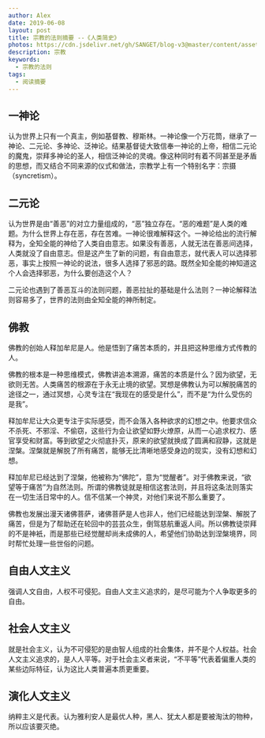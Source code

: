 ```yaml
---
author: Alex
date: 2019-06-08
layout: post
title: 宗教的法则摘要 --《人类简史》
photos: https://cdn.jsdelivr.net/gh/SANGET/blog-v3@master/content/assets/images/other/religion.jpg
description: 宗教
keywords: 
  - 宗教的法则
tags: 
  - 阅读摘要
---
```


## 一神论

认为世界上只有一个真主，例如基督教、穆斯林。一神论像一个万花筒，继承了一神论、二元论、多神论、泛神论。结果基督徒大致信奉一神论的上帝，相信二元论的魔鬼，崇拜多神论的圣人，相信泛神论的灵魂。像这种同时有着不同甚至是矛盾的思想，而又结合不同来源的仪式和做法，宗教学上有一个特别名字：宗摄（syncretism）。

## 二元论

认为世界是由“善恶”的对立力量组成的，“恶”独立存在。“恶的难题”是人类的难题。为什么世界上存在恶，存在苦难。一神论很难解释这个。一神论给出的流行解释为，全知全能的神给了人类自由意志。如果没有善恶，人就无法在善恶间选择，人类就没了自由意志。但是这产生了新的问题，有自由意志，就代表人可以选择邪恶，事实上按照一神论的说法，很多人选择了邪恶的路。既然全知全能的神知道这个人会选择邪恶，为什么要创造这个人？

二元论也遇到了善恶互斗的法则问题，善恶拉扯的基础是什么法则？一神论解释法则容易多了，世界的法则由全知全能的神所制定。

## 佛教

佛教的创始人释加牟尼是人。他是悟到了痛苦本质的，并且把这种思维方式传教的人。

佛教的根本是一种思维模式，佛教讲追本溯源，痛苦的本质是什么？因为欲望，无欲则无苦。人类痛苦的根源在于永无止境的欲望。冥想是佛教认为可以解脱痛苦的途径之一，通过冥想，心灵专注在“我现在的感受是什么”，而不是“为什么受伤的是我”。

释加牟尼让大众更专注于实际感受，而不会落入各种欲求的幻想之中。他要求信众不杀死、不邪淫、不偷窃，这些行为会让欲望如野火燎原，从而一心追求权力、感官享受和财富。等到欲望之火彻底扑灭，原来的欲望就换成了圆满和寂静，这就是涅槃。涅槃就是解脱了所有痛苦，能够无比清晰地感受身边的现实，没有幻想和幻想。

释加牟尼已经达到了涅槃，他被称为“佛陀”，意为“觉醒者”。对于佛教来说，“欲望等于痛苦”为自然法则。所谓的佛教徒就是相信这套法则，并且将这条法则落实在一切生活日常中的人。信不信某一个神灵，对他们来说不那么重要了。

佛教也发展出漫天诸佛菩萨，诸佛菩萨是人也非人，他们已经能达到涅槃、解脱了痛苦，但是为了帮助还在轮回中的芸芸众生，倒驾慈航重返人间。所以佛教徒崇拜的不是神衹，而是那些已经觉醒却尚未成佛的人，希望他们协助达到涅槃境界，同时帮忙处理一些世俗的问题。

## 自由人文主义

强调人文自由，人权不可侵犯。自由人文主义追求的，是尽可能为个人争取更多的自由。

## 社会人文主义

就是社会主义，认为不可侵犯的是由智人组成的社会集体，并不是个人权益。社会人文主义追求的，是人人平等。对于社会主义者来说，“不平等”代表着偏重人类的某些边际特征，认为这比人类普遍本质更重要。

## 演化人文主义

纳粹主义是代表。认为雅利安人是最优人种，黑人、犹太人都是要被淘汰的物种，所以应该要灭绝。
